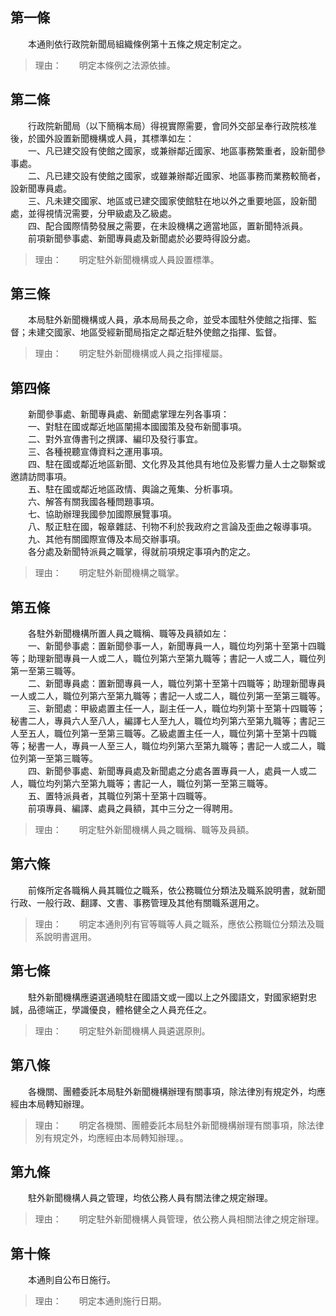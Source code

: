 第一條 
-------
　　本通則依行政院新聞局組織條例第十五條之規定制定之。  
> 理由：　　明定本條例之法源依據。



第二條 
-------
　　行政院新聞局（以下簡稱本局）得視實際需要，會同外交部呈奉行政院核准後，於國外設置新聞機構或人員，其標準如左：  
　　一、凡已建交設有使館之國家，或兼辦鄰近國家、地區事務繁重者，設新聞參事處。  
　　二、凡已建交設有使館之國家，或雖兼辦鄰近國家、地區事務而業務較簡者，設新聞專員處。  
　　三、凡未建交國家、地區或已建交國家使館駐在地以外之重要地區，設新聞處，並得視情況需要，分甲級處及乙級處。  
　　四、配合國際情勢發展之需要，在未設機構之適當地區，置新聞特派員。  
　　前項新聞參事處、新聞專員處及新聞處於必要時得設分處。  
> 理由：　　明定駐外新聞機構或人員設置標準。



第三條 
-------
　　本局駐外新聞機構或人員，承本局局長之命，並受本國駐外使館之指揮、監督；未建交國家、地區受經新聞局指定之鄰近駐外使館之指揮、監督。  
> 理由：　　明定駐外新聞機構或人員之指揮權屬。



第四條 
-------
　　新聞參事處、新聞專員處、新聞處掌理左列各事項：  
　　一、對駐在國或鄰近地區闡揚本國國策及發布新聞事項。  
　　二、對外宣傳書刊之撰譯、編印及發行事宜。  
　　三、各種視聽宣傳資料之運用事項。  
　　四、駐在國或鄰近地區新聞、文化界及其他具有地位及影響力量人士之聯繫或邀請訪問事項。  
　　五、駐在國或鄰近地區政情、輿論之蒐集、分析事項。  
　　六、解答有關我國各種問題事項。  
　　七、協助辦理我國參加國際展覽事項。  
　　八、駁正駐在國，報章雜誌、刊物不利於我政府之言論及歪曲之報導事項。  
　　九、其他有關國際宣傳及本局交辦事項。  
　　各分處及新聞特派員之職掌，得就前項規定事項內酌定之。  
> 理由：　　明定駐外新聞機構之職掌。



第五條 
-------
　　各駐外新聞機構所置人員之職稱、職等及員額如左：  
　　一、新聞參事處：置新聞參事一人，新聞專員一人，職位均列第十至第十四職等；助理新聞專員一人或二人，職位列第六至第九職等；書記一人或二人，職位列第一至第三職等。  
　　二、新聞專員處：置新聞專員一人，職位列第十至第十四職等；助理新聞專員一人或二人，職位列第六至第九職等；書記一人或二人，職位列第一至第三職等。  
　　三、新聞處：甲級處置主任一人，副主任一人，職位均列第十至第十四職等；秘書二人，專員六人至八人，編譯七人至九人，職位均列第六至第九職等；書記三人至五人，職位列第一至第三職等。乙級處置主任一人，職位列第十至第十四職等；秘書一人，專員一人至三人，職位均列第六至第九職等；書記一人或二人，職位列第一至第三職等。  
　　四、新聞參事處、新聞專員處及新聞處之分處各置專員一人，處員一人或二人，職位均列第六至第九職等；書記一人，職位列第一至第三職等。  
　　五、置特派員者，其職位列第十至第十四職等。  
　　前項專員、編譯、處員之員額，其中三分之一得聘用。  
> 理由：　　明定駐外新聞機構人員之職稱、職等及員額。



第六條 
-------
　　前條所定各職稱人員其職位之職系，依公務職位分類法及職系說明書，就新聞行政、一般行政、翻譯、文書、事務管理及其他有關職系選用之。  
> 理由：　　明定本通則列有官等職等人員之職系，應依公務職位分類法及職系說明書選用。



第七條 
-------
　　駐外新聞機構應遴選通曉駐在國語文或一國以上之外國語文，對國家絕對忠誠，品德端正，學識優良，體格健全之人員充任之。  
> 理由：　　明定駐外新聞機構人員遴選原則。



第八條 
-------
　　各機關、團體委託本局駐外新聞機構辦理有關事項，除法律別有規定外，均應經由本局轉知辦理。  
> 理由：　　明定各機關、團體委託本局駐外新聞機構辦理有關事項，除法律別有規定外，均應經由本局轉知辦理。。



第九條 
-------
　　駐外新聞機構人員之管理，均依公務人員有關法律之規定辦理。  
> 理由：　　明定駐外新聞機構人員管理，依公務人員相關法律之規定辦理。



第十條 
-------
　　本通則自公布日施行。  
> 理由：　　明定本通則施行日期。